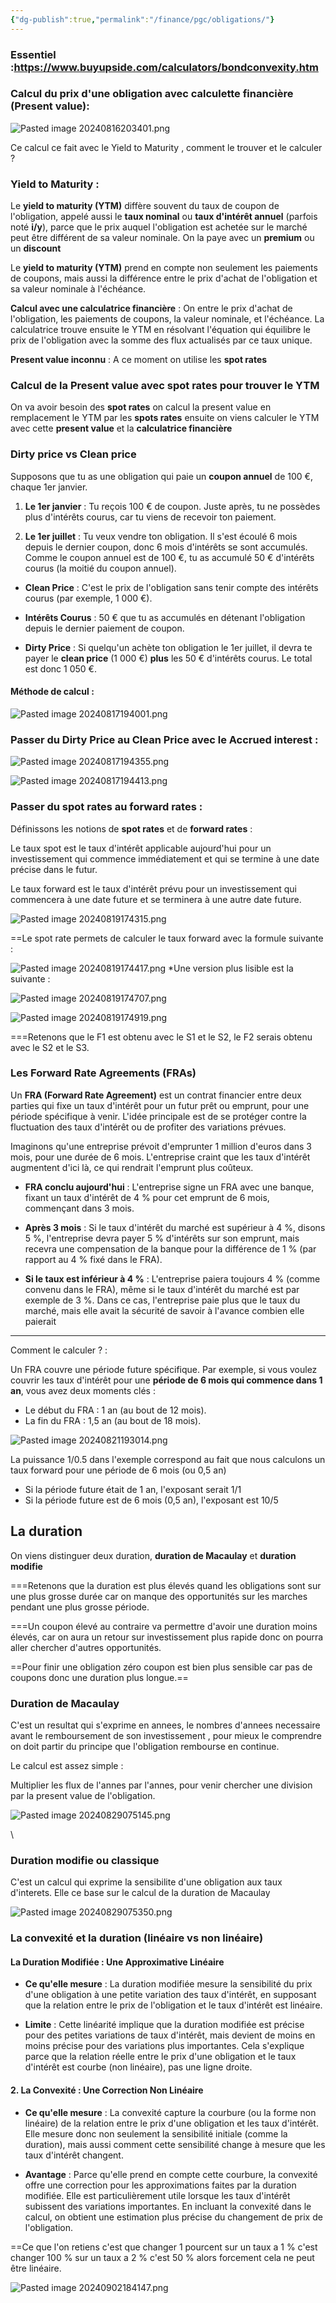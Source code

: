 ```yaml
---
{"dg-publish":true,"permalink":"/finance/pgc/obligations/"}
---
```


### Essentiel  :https://www.buyupside.com/calculators/bondconvexity.htm

### Calcul du prix d'une obligation avec calculette financière (Present value):

![Pasted image 20240816203401.png](/img/user/Data/Pasted%20image%2020240816203401.png)

Ce calcul ce fait avec le Yield to Maturity , comment le trouver et le calculer ? 

### Yield to Maturity : 

Le **yield to maturity (YTM)** diffère souvent du taux de coupon de l'obligation, appelé aussi le **taux nominal** ou **taux d'intérêt annuel** (parfois noté **i/y**), parce que le prix auquel l'obligation est achetée sur le marché peut être différent de sa valeur nominale. On la paye avec un **premium** ou un **discount**

Le **yield to maturity (YTM)** prend en compte non seulement les paiements de coupons, mais aussi la différence entre le prix d'achat de l'obligation et sa valeur nominale à l'échéance.


**Calcul avec une calculatrice financière** : On entre le prix d'achat de l'obligation, les paiements de coupons, la valeur nominale, et l'échéance. La calculatrice trouve ensuite le YTM en résolvant l'équation qui équilibre le prix de l'obligation avec la somme des flux actualisés par ce taux unique.

**Present value inconnu** : A ce moment on utilise les **spot rates**


### Calcul de la Present value avec spot rates pour trouver le YTM 

On va avoir besoin des **spot rates**  on calcul la present value en remplacement le YTM par les **spots rates** ensuite on viens calculer le YTM avec cette **present value** et la **calculatrice financière**

### Dirty price vs Clean price

Supposons que tu as une obligation qui paie un **coupon annuel** de 100 €, chaque 1er janvier.

1. **Le 1er janvier** : Tu reçois 100 € de coupon. Juste après, tu ne possèdes plus d'intérêts courus, car tu viens de recevoir ton paiement.
    
2. **Le 1er juillet** : Tu veux vendre ton obligation. Il s'est écoulé 6 mois depuis le dernier coupon, donc 6 mois d'intérêts se sont accumulés. Comme le coupon annuel est de 100 €, tu as accumulé 50 € d'intérêts courus (la moitié du coupon annuel).

- **Clean Price** : C'est le prix de l'obligation sans tenir compte des intérêts courus (par exemple, 1 000 €).
    
- **Intérêts Courus** : 50 € que tu as accumulés en détenant l'obligation depuis le dernier paiement de coupon.
    
- **Dirty Price** : Si quelqu'un achète ton obligation le 1er juillet, il devra te payer le **clean price** (1 000 €) **plus** les 50 € d'intérêts courus. Le total est donc 1 050 €.


#### Méthode de calcul : 

![Pasted image 20240817194001.png](/img/user/Data/Pasted%20image%2020240817194001.png)



### Passer du Dirty Price au Clean Price avec le Accrued interest : 

![Pasted image 20240817194355.png](/img/user/Data/Pasted%20image%2020240817194355.png)

![Pasted image 20240817194413.png](/img/user/Data/Pasted%20image%2020240817194413.png)


### Passer du spot rates au forward rates : 

Définissons les notions de **spot rates** et de **forward rates** : 

Le taux spot est le taux d'intérêt applicable aujourd'hui pour un investissement qui commence immédiatement et qui se termine à une date précise dans le futur.

Le taux forward est le taux d'intérêt prévu pour un investissement qui commencera à une date future et se terminera à une autre date future.

![Pasted image 20240819174315.png](/img/user/Data/Pasted%20image%2020240819174315.png)

==Le spot rate permets de calculer le taux forward avec la formule suivante : 

![Pasted image 20240819174417.png](/img/user/Data/Pasted%20image%2020240819174417.png)
*Une version plus lisible est la suivante : 

![Pasted image 20240819174707.png](/img/user/Data/Pasted%20image%2020240819174707.png)

![Pasted image 20240819174919.png](/img/user/Data/Pasted%20image%2020240819174919.png)

===Retenons que le F1 est obtenu avec le S1 et le S2, le F2 serais obtenu avec le S2 et le S3.


### Les Forward Rate Agreements (FRAs)

Un **FRA (Forward Rate Agreement)** est un contrat financier entre deux parties qui fixe un taux d'intérêt pour un futur prêt ou emprunt, pour une période spécifique à venir. L'idée principale est de se protéger contre la fluctuation des taux d'intérêt ou de profiter des variations prévues.

Imaginons qu'une entreprise prévoit d'emprunter 1 million d'euros dans 3 mois, pour une durée de 6 mois. L'entreprise craint que les taux d'intérêt augmentent d'ici là, ce qui rendrait l'emprunt plus coûteux.

- **FRA conclu aujourd'hui** : L'entreprise signe un FRA avec une banque, fixant un taux d'intérêt de 4 % pour cet emprunt de 6 mois, commençant dans 3 mois.
    
- **Après 3 mois** : Si le taux d'intérêt du marché est supérieur à 4 %, disons 5 %, l'entreprise devra payer 5 % d'intérêts sur son emprunt, mais recevra une compensation de la banque pour la différence de 1 % (par rapport au 4 % fixé dans le FRA).
    
- **Si le taux est inférieur à 4 %** : L'entreprise paiera toujours 4 % (comme convenu dans le FRA), même si le taux d'intérêt du marché est par exemple de 3 %. Dans ce cas, l'entreprise paie plus que le taux du marché, mais elle avait la sécurité de savoir à l'avance combien elle paierait


--- 

Comment le calculer ? : 

Un FRA couvre une période future spécifique. Par exemple, si vous voulez couvrir les taux d'intérêt pour une **période de 6 mois qui commence dans 1 an**, vous avez deux moments clés :

- Le début du FRA : 1 an (au bout de 12 mois).
- La fin du FRA : 1,5 an (au bout de 18 mois).

![Pasted image 20240821193014.png](/img/user/Data/Pasted%20image%2020240821193014.png)

La puissance 1/0.5 dans l'exemple correspond au fait que nous calculons un taux forward pour une période de 6 mois (ou 0,5 an)

- Si la période future était de 1 an, l'exposant serait 1/1
- Si la période future est de 6 mois (0,5 an), l'exposant est 10/5


## La duration 

On viens distinguer deux duration, **duration de Macaulay** et **duration modifie** 

===Retenons que la duration est plus élevés quand les obligations sont sur une plus grosse durée car on manque des opportunités sur les marches pendant une plus grosse période.

===Un coupon élevé au contraire va permettre d'avoir une duration moins élevés, car on aura un retour sur investissement plus rapide donc on pourra aller chercher d'autres opportunités. 

==Pour finir une obligation zéro coupon est bien plus sensible car pas de coupons donc une duration plus longue.==


### Duration de Macaulay

C'est un resultat qui s'exprime en annees, le nombres d'annees necessaire avant le remboursement de son investissement , pour mieux le comprendre on doit partir du principe que l'obligation rembourse en continue.

Le calcul est assez simple :

Multiplier les flux de l'annes par l'annes, pour venir chercher une division par la present value de l'obligation.

![Pasted image 20240829075145.png](/img/user/Data/Pasted%20image%2020240829075145.png)



\

### Duration modifie ou classique 

C'est un calcul qui exprime la sensibilite d'une obligation aux taux d'interets. Elle ce base sur le calcul de la duration de Macaulay

![Pasted image 20240829075350.png](/img/user/Data/Pasted%20image%2020240829075350.png)



### La convexité et la duration (linéaire vs non linéaire)

#### **La Duration Modifiée : Une Approximative Linéaire**

- **Ce qu'elle mesure** : La duration modifiée mesure la sensibilité du prix d'une obligation à une petite variation des taux d'intérêt, en supposant que la relation entre le prix de l'obligation et le taux d'intérêt est linéaire.
    
- **Limite** : Cette linéarité implique que la duration modifiée est précise pour des petites variations de taux d'intérêt, mais devient de moins en moins précise pour des variations plus importantes. Cela s'explique parce que la relation réelle entre le prix d'une obligation et le taux d'intérêt est courbe (non linéaire), pas une ligne droite.
    

#### 2. **La Convexité : Une Correction Non Linéaire**

- **Ce qu'elle mesure** : La convexité capture la courbure (ou la forme non linéaire) de la relation entre le prix d'une obligation et les taux d'intérêt. Elle mesure donc non seulement la sensibilité initiale (comme la duration), mais aussi comment cette sensibilité change à mesure que les taux d'intérêt changent.
    
- **Avantage** : Parce qu'elle prend en compte cette courbure, la convexité offre une correction pour les approximations faites par la duration modifiée. Elle est particulièrement utile lorsque les taux d'intérêt subissent des variations importantes. En incluant la convexité dans le calcul, on obtient une estimation plus précise du changement de prix de l'obligation.


==Ce que l'on retiens c'est que changer 1 pourcent sur un taux a 1 % c'est changer 100 % sur un taux a 2 % c'est 50 % alors forcement cela ne peut être linéaire. 

![Pasted image 20240902184147.png](/img/user/Data/Pasted%20image%2020240902184147.png)



